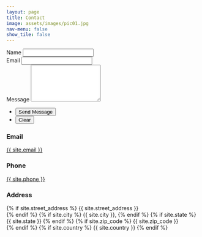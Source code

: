 ```yaml
---
layout: page
title: Contact
image: assets/images/pic01.jpg
nav-menu: false
show_tile: false
---
```


<section id="contact">
<div class="inner">
    <section>
        <form action="https://formspree.io/{{ site.email }}" method="POST">
            <div class="field half first">
                <label for="name">Name</label>
                <input type="text" name="name" id="name" />
            </div>
            <div class="field half">
                <label for="email">Email</label>
                <input type="text" name="_replyto" id="email" />
            </div>
            <div class="field">
                <label for="message">Message</label>
                <textarea name="message" id="message" rows="6"></textarea>
            </div>
            <ul class="actions">
                <li><input type="submit" value="Send Message" class="special" /></li>
                <li><input type="reset" value="Clear" /></li>
            </ul>
        </form>
    </section>
    <section class="split">
        <section>
            <div class="contact-method">
                <span class="icon alt fa-envelope"></span>
                <h3>Email</h3>
                <a href="mailto:{{ site.email }}">{{ site.email }}</a>
            </div>
        </section>
        <section>
            <div class="contact-method">
                <span class="icon alt fa-phone"></span>
                <h3>Phone</h3>
                <a href="tel:{{ site.phone }}">{{ site.phone }}</a>
            </div>
        </section>
        <section>
            <div class="contact-method">
                <span class="icon alt fa-home"></span>
                <h3>Address</h3>
                <span>
                {% if site.street_address %}
                    {{ site.street_address }}<br />
                {% endif %}
                {% if site.city %}
                    {{ site.city }},
                {% endif %}
                {% if site.state %}
                    {{ site.state }} 
                {% endif %}
                {% if site.zip_code %}
                    {{ site.zip_code }}<br />
                {% endif %}
                {% if site.country %}
                    {{ site.country }}
                {% endif %}
                </span>
            </div>
        </section>
    </section>
</div>
</section>